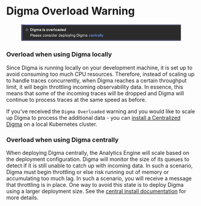 # Digma Overload Warning

<figure><img src="../.gitbook/assets/image (1) (1) (1) (1).png" alt=""><figcaption></figcaption></figure>

### Overload when using Digma locally

Since Digma is running locally on your development machine, it is set up to avoid consuming too much CPU resources. Therefore, instead of scaling up to handle traces concurrently, when Digma reaches a certain throughput limit, it will begin throttling incoming observability data. In essence, this means that some of the incoming traces will be dropped and Digma will continue to process traces at the same speed as before.

If you've received the `Digma Overloaded` warning and you would like to scale up Digma to process the additional data - you can [install a Centralized Digma](../installation/central-on-prem-install/) on a local Kubernetes cluster.

### Overload when using Digma centrally

When deploying Digma centrally, the Analytics Engine will scale based on the deployment configuration. Digma will monitor the size of its queues to detect if it is still unable to catch up with incoming data. In such a scenario, Digma must begin throttling or else risk running out of memory or accumulating too much lag. In such a scenario, you will receive a message that throttling is in place. One way to avoid this state is to deploy Digma using a larger deployment size.  See the [central install documentation](../installation/central-on-prem-install/) for more details.



